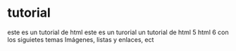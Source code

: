 # tutorial
este es un tutorial de html 
este es un turorial un tutorial de html 5 html 6 con los siguietes temas
Imágenes, listas y enlaces, ect

